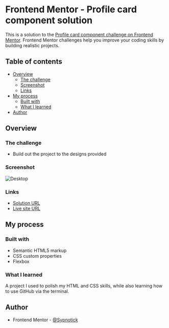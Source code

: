# Frontend Mentor - Profile card component solution

This is a solution to the [Profile card component challenge on Frontend Mentor](https://www.frontendmentor.io/challenges/profile-card-component-cfArpWshJ). Frontend Mentor challenges help you improve your coding skills by building realistic projects. 

## Table of contents

- [Overview](#overview)
  - [The challenge](#the-challenge)
  - [Screenshot](#screenshot)
  - [Links](#links)
- [My process](#my-process)
  - [Built with](#built-with)
  - [What I learned](#what-i-learned)
- [Author](#author)


## Overview

### The challenge

- Build out the project to the designs provided

### Screenshot

![Desktop](https://github.com/Sypnotick/Profile-card/blob/main/images/desktop-preview.png)

### Links

- [Solution URL](https://www.frontendmentor.io/solutions/profilecardcomponent-L1_bVhm6J)
- [Live site URL](https://sypnotick.github.io/Profile-card/)

## My process

### Built with

- Semantic HTML5 markup
- CSS custom properties
- Flexbox

### What I learned

A project I used to polish my HTML and CSS skills, while also learning how to use GitHub via the terminal. 

## Author

- Frontend Mentor - [@Sypnotick](https://www.frontendmentor.io/profile/Sypnotick)
